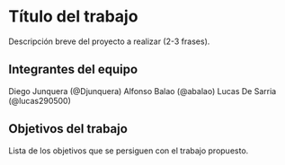 # Título del trabajo

Descripción breve del proyecto a realizar (2-3 frases).

## Integrantes del equipo

Diego Junquera (@Djunquera)
Alfonso Balao (@abalao)
Lucas De Sarria (@lucas290500)

## Objetivos del trabajo

Lista de los objetivos que se persiguen con el trabajo propuesto.
